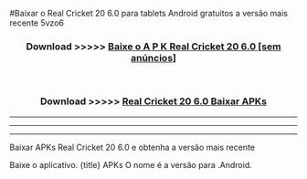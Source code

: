 #Baixar o Real Cricket 20 6.0  para tablets Android gratuitos a versão mais recente 5vzo6


<div align="center">
<h3>Download >>>>> <a href="https://pt-web.web.app/?pt= Real Cricket 20 6.0">Baixe o A P K Real Cricket 20 6.0 [sem anúncios]</a></h3><br>

<h3>Download >>>>> <a href="https://pt-web.web.app/?pt= Real Cricket 20 6.0">Real Cricket 20 6.0 Baixar APKs</a></h3>
</div>

----------------------------------------------------------

----------------------------------------------------------

----------------------------------------------------------

Baixar APKs Real Cricket 20 6.0 e obtenha a versão mais recente

Baixe o aplicativo. {title} APKs O nome é a versão para .Android.



